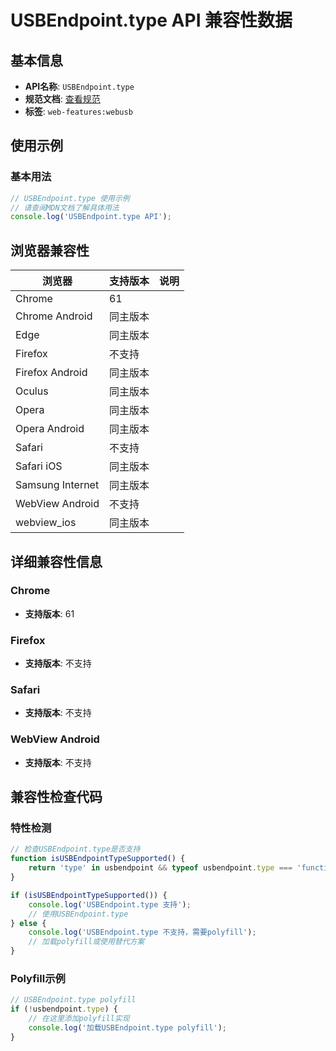 # USBEndpoint.type API 兼容性数据

## 基本信息

- **API名称**: `USBEndpoint.type`
- **规范文档**: [查看规范](https://wicg.github.io/webusb/#dom-usbendpoint-type)
- **标签**: `web-features:webusb`

## 使用示例

### 基本用法

```javascript
// USBEndpoint.type 使用示例
// 请查阅MDN文档了解具体用法
console.log('USBEndpoint.type API');
```

## 浏览器兼容性

| 浏览器 | 支持版本 | 说明 |
|--------|----------|------|
| Chrome | 61 |  |
| Chrome Android | 同主版本 |  |
| Edge | 同主版本 |  |
| Firefox | 不支持 |  |
| Firefox Android | 同主版本 |  |
| Oculus | 同主版本 |  |
| Opera | 同主版本 |  |
| Opera Android | 同主版本 |  |
| Safari | 不支持 |  |
| Safari iOS | 同主版本 |  |
| Samsung Internet | 同主版本 |  |
| WebView Android | 不支持 |  |
| webview_ios | 同主版本 |  |

## 详细兼容性信息

### Chrome

- **支持版本**: 61

### Firefox

- **支持版本**: 不支持

### Safari

- **支持版本**: 不支持

### WebView Android

- **支持版本**: 不支持

## 兼容性检查代码

### 特性检测

```javascript
// 检查USBEndpoint.type是否支持
function isUSBEndpointTypeSupported() {
    return 'type' in usbendpoint && typeof usbendpoint.type === 'function';
}

if (isUSBEndpointTypeSupported()) {
    console.log('USBEndpoint.type 支持');
    // 使用USBEndpoint.type
} else {
    console.log('USBEndpoint.type 不支持，需要polyfill');
    // 加载polyfill或使用替代方案
}
```

### Polyfill示例

```javascript
// USBEndpoint.type polyfill
if (!usbendpoint.type) {
    // 在这里添加polyfill实现
    console.log('加载USBEndpoint.type polyfill');
}
```

